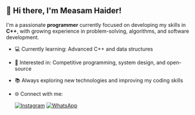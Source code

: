 ## 👋 Hi there, I'm Measam Haider!

I'm a passionate **programmer** currently focused on developing my skills in **C++**, with growing experience in problem-solving, algorithms, and software development.

- 💻 Currently learning: Advanced C++ and data structures
- 🧠 Interested in: Competitive programming, system design, and open-source
- 📚 Always exploring new technologies and improving my coding skills
- 🌐 Connect with me:
 
  [![Instagram](https://img.icons8.com/ios-filled/48/000000/instagram-new.png)](https://www.instagram.com/fashion_covers_1) 
  [![WhatsApp](https://img.icons8.com/ios-filled/48/000000/whatsapp.png)](https://wa.me/+923155887015)

